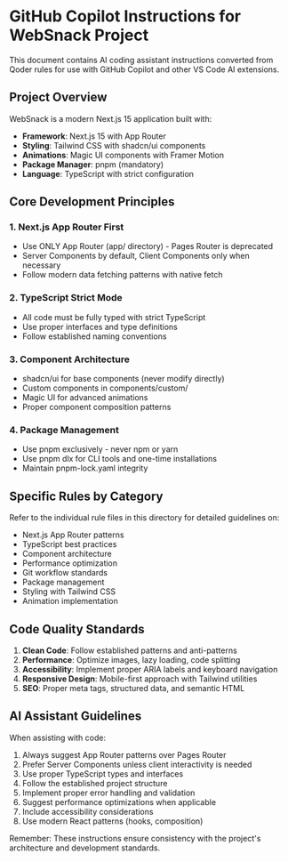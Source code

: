# GitHub Copilot Instructions for WebSnack Project

This document contains AI coding assistant instructions converted from Qoder rules for use with GitHub Copilot and other VS Code AI extensions.

## Project Overview

WebSnack is a modern Next.js 15 application built with:

- **Framework**: Next.js 15 with App Router
- **Styling**: Tailwind CSS with shadcn/ui components
- **Animations**: Magic UI components with Framer Motion
- **Package Manager**: pnpm (mandatory)
- **Language**: TypeScript with strict configuration

## Core Development Principles

### 1. Next.js App Router First

- Use ONLY App Router (app/ directory) - Pages Router is deprecated
- Server Components by default, Client Components only when necessary
- Follow modern data fetching patterns with native fetch

### 2. TypeScript Strict Mode

- All code must be fully typed with strict TypeScript
- Use proper interfaces and type definitions
- Follow established naming conventions

### 3. Component Architecture

- shadcn/ui for base components (never modify directly)
- Custom components in components/custom/
- Magic UI for advanced animations
- Proper component composition patterns

### 4. Package Management

- Use pnpm exclusively - never npm or yarn
- Use pnpm dlx for CLI tools and one-time installations
- Maintain pnpm-lock.yaml integrity

## Specific Rules by Category

Refer to the individual rule files in this directory for detailed guidelines on:

- Next.js App Router patterns
- TypeScript best practices
- Component architecture
- Performance optimization
- Git workflow standards
- Package management
- Styling with Tailwind CSS
- Animation implementation

## Code Quality Standards

1. **Clean Code**: Follow established patterns and anti-patterns
2. **Performance**: Optimize images, lazy loading, code splitting
3. **Accessibility**: Implement proper ARIA labels and keyboard navigation
4. **Responsive Design**: Mobile-first approach with Tailwind utilities
5. **SEO**: Proper meta tags, structured data, and semantic HTML

## AI Assistant Guidelines

When assisting with code:

1. Always suggest App Router patterns over Pages Router
2. Prefer Server Components unless client interactivity is needed
3. Use proper TypeScript types and interfaces
4. Follow the established project structure
5. Implement proper error handling and validation
6. Suggest performance optimizations when applicable
7. Include accessibility considerations
8. Use modern React patterns (hooks, composition)

Remember: These instructions ensure consistency with the project's architecture and development standards.
